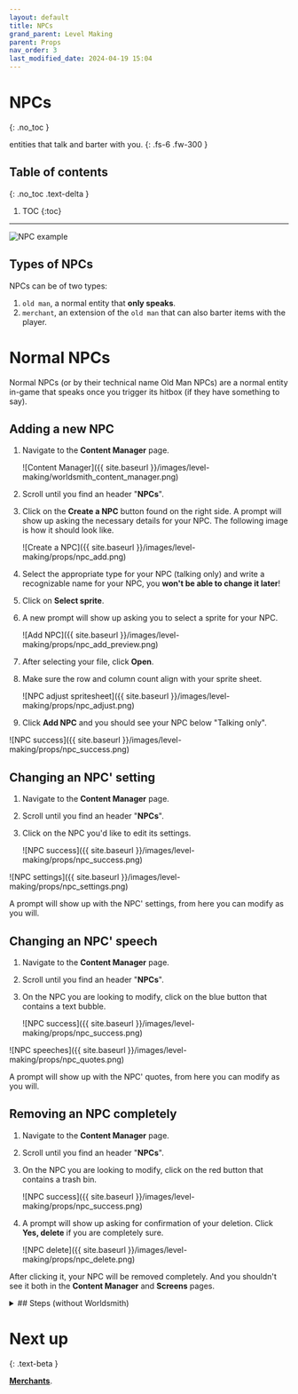 ```yaml
---
layout: default
title: NPCs
grand_parent: Level Making
parent: Props
nav_order: 3
last_modified_date: 2024-04-19 15:04
---
```


# NPCs
{: .no_toc }

entities that talk and barter with you.
{: .fs-6 .fw-300 }

## Table of contents
{: .no_toc .text-delta }

1. TOC
{:toc}

---

![NPC example]({{site.baseurl}}/images/level-making/props/npc_example.png)

<!-- > **NPCs are hardcoded** in the game, so they *can not be removed*; but they **can be modified and/or moved** to a screen you are not using (like 0, 169 or 255).
{: .warning } -->

## Types of NPCs

NPCs can be of two types:
1. `old man`, a normal entity that **only speaks**.
2. `merchant`, an extension of the `old man` that can also barter items with the player.

# Normal NPCs

Normal NPCs (or by their technical name Old Man NPCs) are a normal entity in-game that speaks once you trigger its hitbox (if they have something to say).

<!-- 
Here's a list of 27 normal NPC you can freely modify as you will:

|Name|Sprite sheet directory|Sprite sheet name|
|---|---|---|
|archaeologist|`props/textures/old_man`|`archaeologist`|
|fairy1|`props/textures/old_man`|`fairy1`|
|fairy2|`props/textures/old_man`|`fairy2`|
|fairy3|`props/textures/old_man`|`fairy3`|
|gnome|`props/textures/old_man`|`gnome`|
|hermit|`props/textures/old_man`|`hermit`|
|imp|`props/textures/old_man`|`imp`|
|old_man|`props/textures/old_man`|`old_man`|
|skeleton|`props/textures/old_man`|`skeleton`|
|stoneman1|`props/textures/old_man`|`stoneman1`|
|stoneman2|`props/textures/old_man`|`stoneman2`|
|stoneman3|`props/textures/old_man`|`stoneman3`|
|stoneman4|`props/textures/old_man`|`stoneman4`|
|stoneman5|`props/textures/old_man`|`stoneman5`|
|stoneman6|`props/textures/old_man`|`stoneman6`|
|trollking|`props/textures/old_man`|`trollking`|
|cat_outsider|`props/textures/old_man/owl_chars`|`cat_outsider`|
|cat1|`props/textures/old_man/owl_chars`|`cat1`|
|cat2|`props/textures/old_man/owl_chars`|`cat2`|
|cat3|`props/textures/old_man/owl_chars`|`cat3`|
|cat4|`props/textures/old_man/owl_chars`|`cat4`|
|cat5|`props/textures/old_man/owl_chars`|`cat5`|
|cat6|`props/textures/old_man/owl_chars`|`cat6`|
|cat7|`props/textures/old_man/owl_chars`|`cat7`|
|cat8|`props/textures/old_man/owl_chars`|`cat8`|
|owl_bogman|`props/textures/old_man/owl_chars`|`owl_bogman`|
|owl_boss_gargoyle|`props/textures/old_man/owl_chars`|`owl_boss_gargoyle`|
|owl_gargoyles|`props/textures/old_man/owl_chars`|`owl_gargoyles`| -->

## Adding a new NPC

1. Navigate to the **Content Manager** page.

   ![Content Manager]({{ site.baseurl }}/images/level-making/worldsmith_content_manager.png)

2. Scroll until you find an header "**NPCs**".
3. Click on the **Create a NPC** button found on the right side. A prompt will show up asking the necessary details for your NPC. The following image is how it should look like.

   ![Create a NPC]({{ site.baseurl }}/images/level-making/props/npc_add.png)

4. Select the appropriate type for your NPC (talking only) and write a recognizable name for your NPC, you **won't be able to change it later**!
5. Click on **Select sprite**.
7. A new prompt will show up asking you to select a sprite for your NPC.

   ![Add NPC]({{ site.baseurl }}/images/level-making/props/npc_add_preview.png)

8. After selecting your file, click **Open**.
9. Make sure the row and column count align with your sprite sheet.

   ![NPC adjust spritesheet]({{ site.baseurl }}/images/level-making/props/npc_adjust.png)

10. Click **Add NPC** and you should see your NPC below "Talking only".

   ![NPC success]({{ site.baseurl }}/images/level-making/props/npc_success.png)

## Changing an NPC' setting

1. Navigate to the **Content Manager** page.
2. Scroll until you find an header "**NPCs**".
3. Click on the NPC you'd like to edit its settings.

   ![NPC success]({{ site.baseurl }}/images/level-making/props/npc_success.png)

![NPC settings]({{ site.baseurl }}/images/level-making/props/npc_settings.png)

A prompt will show up with the NPC' settings, from here you can modify as you will.

## Changing an NPC' speech

1. Navigate to the **Content Manager** page.
2. Scroll until you find an header "**NPCs**".
3. On the NPC you are looking to modify, click on the blue button that contains a text bubble.

   ![NPC success]({{ site.baseurl }}/images/level-making/props/npc_success.png)

![NPC speeches]({{ site.baseurl }}/images/level-making/props/npc_quotes.png)

A prompt will show up with the NPC' quotes, from here you can modify as you will.

## Removing an NPC completely

1. Navigate to the **Content Manager** page.
2. Scroll until you find an header "**NPCs**".
3. On the NPC you are looking to modify, click on the red button that contains a trash bin.

   ![NPC success]({{ site.baseurl }}/images/level-making/props/npc_success.png)

4. A prompt will show up asking for confirmation of your deletion. Click **Yes, delete** if you are completely sure.

   ![NPC delete]({{ site.baseurl }}/images/level-making/props/npc_delete.png)

After clicking it, your NPC will be removed completely. And you shouldn't see it both in the **Content Manager** and **Screens** pages.

<details class="expander">
   <summary markdown="1">
## Steps (without Worldsmith)
   </summary>
   <div markdown="1">

## Retexturing a normal NPC
{: .no_toc }

To replace a spritesheet of an NPC:

1. Convert a new image into a packed XNB file.
2. Name it as the NPC you want to retexture.
3. Place the file in `props/textures/old_man` and replace the file.
4. If you modified the sprite sheet, you will need to modify the [sprite sheets](#sprite-sheet) and the [animation settings](#animation-settings) inside your NPC's configuration file.

While the textures for both needs to be inside `props/textures/old_man`, the quotes and settings of each NPC is stored based of their type:
- `old man`, is stored inside `props/textures/old_man/lines`
- `merchant`, is stored inside `props/textures/old_man/merchant`

## General settings
{: .no_toc }

An NPC contains the following settings:

- name of the NPC (leave as is),
- sprite sheet,
- position,
- home screen, 
- font,
- text layer,
- npc layer,
- random count

### Sprite sheet
{: .no_toc }

The sprite sheet (or sprite cells) is the combination of the rows and columns count.

#### Setting the sprite sheet
{: .no_toc }
{: .no_toc }

1. Search for the `sprite_cells` tag.
2. Modify the X value with the column count in your packed XNB file.
3. Modify the Y value with the row count in your packed XNB file.

### Position and home screen
{: .no_toc }

The following settings are related to the position of your NPC. The home screen will set the NPC to a specific screen, meanwhile the position will set the position inside the screen of your choice with X and Y coordinates.

#### Setting the position
{: .no_toc }

1. Search for the `position` tag.
2. Modify the X and Y values with the relative values of your choice.

#### Setting the home screen
{: .no_toc }

1. Search for the `home_screen` tag.
2. Modify its value to the screen of your choice.

### Other settings (optional)
{: .no_toc }

Other settings can be:

|tag name|what does it change|possible values|
|---|---|---|
|font|The font of the text|[OldManFont API]({{site.baseurl}}/api/props#oldmanfont){:target="_blank"}|
|text_layer|The layer of the text|[OldManRenderingLayer API]({{site.baseurl}}/api/props#OldManRenderingLayer){:target="_blank"}|
|npc_layer|The layer of the NPC|[PersonRenderingLayer API]({{site.baseurl}}/api/props#PersonRenderingLayer){:target="_blank"}|
|random_count|Randomizes the order of the frames|a integer number between 0 and total number of frames in the sprite sheet|

#### Setting one of the settings above
{: .no_toc }

1. Check if the tag you are looking exists.
2. If the tag doesnt exist, create it like this example below:
   ```xml
    <text_layer>VALUE_HERE</text_layer>
   ```
3. Replace `VALUE_HERE` with the possible values following the table above.

## Speech bubble and trigger box, talk-related settings
{: .no_toc }

All settings that will about triggering the NPC, its talk speed, talk delay and speech bubble size.

### Speech bubble format
{: .no_toc }

The bubble format can help you format text the way you want it; by aligning it differently, setting the anchor for your text and deciding the maximum width of the NPC's speech.

#### Setting the speech bubble format
{: .no_toc }

1. Search for the `bubble_format` tag.
2. Replace the `direction` value with either **Left** or **Right**, depending where you want the text to align.
2. Replace the `X` and `Y` values with their [respective values]({{site.baseurl}}/api/props#speechbubbleformat){: target="_blank"}.
3. Replace the `width` value with your speech maximum width.

### Trigger box
{: .no_toc }

The `trigger_box` tag is needed to trigger the NPC to speak.

#### Setting the trigger box
{: .no_toc }

1. Search for the `trigger_box` tag.
2. Modify the `X` and `Y` **values** with relative values of your screen.
    > You can easily see the values in the build mode by changing it from Absolute to Relative from the Pause Menu. Also thanks to the "Hitbox first" toggle in the build mode, you can easily see where the hitbox is, and fix it with ease.
    {: .highlight }
3. Modify the `Width` and `Height` **values** with the size wanted.

> By default, your item will start from the X and Y values given and expand right and down. If you want your item to be centered, change both `hitbox_center`'s X and Y to `0.5`, or if you want it to start from the right, change it to `0`. If this sounds confusing, test it in-game!
{: .note }

### Talk delay and talking speed
{: .no_toc }

You can also change:
- **the talk delay**, which is the delay from when you enter the NPC's hitbox and when the NPC start talking;
- **the talking speed**, which is the speed of which every letter spawns on-screen

#### Setting the talk delay
{: .no_toc }

1. Search for the `talk_delay` tag.
2. Modify the `talk_delay` to whatever value you want.
   > The value equals in seconds.

#### Setting the talking speed
{: .no_toc }

1. Search for the `talking_speed` tag.
2. Modify the `talking_speed` to whatever value you want.
   > Higher is faster.

## Animation settings
{: .no_toc }

With the following settings you can set the main two animation cycles: talking and busy (time-out/pause) animations. In order to set this, it is recommended that you have your sprite image opened on the side so you can check while adding them.

### Talk animation
{: .no_toc }

#### Setting the talk frames
{: .no_toc }

To add new talk frames:

1. Search for the `talk_animation` tag.
2. Remove the all existing `AnimationFrame`.
1. Copy the following snippet:
   ```xml
    <AnimationFrame>
      <sprite_index>YOUR_SPRITE_INDEX</sprite_index>
      <duration>YOUR_SPRITE_DURATION</duration>
    </AnimationFrame>
   ```
2. If it's the first frame, paste it one line below the opening tag on `frames` otherwise add it after the ending tag of the previous `AnimationFrame`.
3. Replace `YOUR_SPRITE_INDEX` with the [index of the frame]({{site.baseurl}}/level-making/props#animation-index){:target="_blank"}.
4. Replace `YOUR_SPRITE_DURATION` with the duration (in seconds) of the frame. 
5. Repeat step 3 for each talking frames.

> The talk frame will be looped from the first to the last `AnimationFrame`.
{: .disclaimer }

To remove a talk frame:

1. Find the [index of the frame]({{site.baseurl}}/level-making/props#animation-index){:target="_blank"} you don't want to be part of the animation.
2. Search for the `talk_animation` tag.
3. Remove the whole `AnimationFrame` that contains the `sprite_index` that equals to your frame index.

### Busy animation
{: .no_toc }

#### Setting the busy frames
{: .no_toc }

The process is the same as the [talk animation](#talk-animation) but you need to search for the `busy_animation` instead.

## Speeches
{: .no_toc }

The speeches are the text that will show on screen (what will the NPC say).

There are 6 different types of speeches which can be used and their use can vary:

|Type|Usage|Will they get repeated?|
|---|---|---|
|Intro quote|Used to introduce the NPC to the player, it is the first thing an NPC will say if it has any and if there isn't any flag quotes|No.|
|Flag quotes|Used to determine if the player has beaten an existing map (such as Main Babe, NB+ or GotB), it will not be looped.|No.|
|Looping quotes|Generic quotes and speeches.|Yes.|
|Screen quotes|Unlocks new quotes by reaching a specific screen.|Yes.|
|Item quotes|Unlocks new quotes if the user is wearing an item.|Yes.|
|Fall quotes|Unlocks new quotes by reaching a range of falls.|Yes.|

Make sure you understand the difference between quotes and strings before you start. Strings are usually made of a phrase or portions or a phrase (depending on the size of the speech bubble); a group of strings will play one string after another without big pauses. A quote is a group of strings that the NPC will read through before being quiet for some seconds.

### Intro quote
{: .no_toc }

#### Setting an intro quote
{: .no_toc }

1. Search for the `intro_quote` tag.
   > If you are missing `intro_quote` paste the following snippet below `talking_speed`.
      ```xml
        <intro_quote>
          <lines>
            <string>My first speech!</string>
            <string>What what? Did I say that?</string>
          </lines>
        </intro_quote>
      ```
    {: .disclaimer }

2. Get rid of all the `string` tags that could be present.
3. Copy the following snippet:
   ```xml
    <string>YOUR_STRING_HERE</string>
   ```
4. Replace `YOUR_STRING_HERE` with your intro string.
   > You can add as many string as you want, just copy the snippet in a line after your closing `string` tag and replace `YOUR_STRING_HERE` with your second, third... string.
   {: .highlight }

### Flag quotes
{: .no_toc }

#### Setting flag quotes
{: .no_toc }

1. Search for the `flag_quotes` tag.
   > If you are missing `flag_quotes` paste the following snippet below `talking_speed`.
      ```xml
        <flag_quotes>
          <OldManFlagQuote>
            <flag>CompletedNormalGame</flag>
            <quotes>
              <lines>
                <string>So tell me...</string>
                <string>is the Babe any good?</string>
              </lines>
            </quotes>
          </OldManFlagQuote>
        </flag_quotes>
      ```
    {: .disclaimer }

2. Replace the `flag` value with a [possible flag value]({{site.baseurl}}/api/props#StoryEventFlags){: target="_blank"}.
3. Get rid of all the `string` tags that could be present.
4. Copy the following snippet:
   ```xml
    <string>YOUR_STRING_HERE</string>
   ```
5. Replace `YOUR_STRING_HERE` with your flag string.
   > You can add as many strings as you want, just copy the snippet in a line after your closing `string` tag and replace `YOUR_STRING_HERE` with your second, third... string.
   > 
   > You can even add as many group of strings as you want by copying the `lines` tag and pasting it below the closing tag of the previous `lines`.
   {: .highlight }

> You can even add more flags!
> 
> By copying the existing entire `OldManFlagQuote` (or copying it from above) and pasting it right after the closing tag (in a new line) of the `OldManFlagQuote` you've just done, you can add another flag and a bunch of new speeches!
{: .note-title }

### Looping quotes
{: .no_toc }

#### Setting looping quotes
{: .no_toc }

1. Search for the `looping_lines` tag.
   > If you are missing `looping_lines` paste the following snippet below `talking_speed`.
      ```xml
        <looping_lines>
          <OldManQuote>
            <lines>
              <string>This is looped.</string>
              <string>Did I say that already?</string>
            </lines>
          </OldManQuote>
        </looping_lines>
      ```
    {: .disclaimer }

2. Get rid of all the `string` tags that could be present.
3. Copy the following snippet:
   ```xml
    <string>YOUR_STRING_HERE</string>
   ```
4. Replace `YOUR_STRING_HERE` with your flag string.
   > You can add as many strings as you want, just copy the snippet in a line after your closing `string` tag and replace `YOUR_STRING_HERE` with your second, third... string.
   > 
   > You can even add as many quotes as you want by copying the `OldManQuote` tag and pasting it below the closing tag of the previous `OldManQuote`.
   {: .highlight }

### Screen quotes
{: .no_toc }

#### Setting screen quotes
{: .no_toc }

1. Search for the `screens` tag.
   > If you are missing `screens` paste the following snippet below `talking_speed`.
      ```xml
        <screens>
          <OldManScreen>
            <screen>YOUR_SCREEN_NUMBER</screen>
            <quotes>
              <OldManQuote>
                <lines>
                  <string>Finally you got there!</string>
                  <string>It took you some time, huh...</string>
                </lines>
              </OldManQuote>
            </quotes>
          </OldManScreen>
        </screens>
      ```
    {: .disclaimer }

2. Replace `YOUR_SCREEN_NUMBER` with the screen number where you want the quote(s) to unlock.
3. Get rid of all the `string` tags that could be present.
4. Copy the following snippet:
   ```xml
    <string>YOUR_STRING_HERE</string>
   ```
5. Replace `YOUR_STRING_HERE` with your string.
   > You can add as many strings as you want, just copy the snippet in a line after your closing `string` tag and replace `YOUR_STRING_HERE` with your second, third... string.
   > 
   > You can even add as many group of strings as you want by copying the `OldManQuote` tag and pasting it below the closing tag of the previous `OldManQuote`.
   {: .highlight }

> You can even add more screen checks!
> 
> By copying the existing entire `OldManScreen` (or copying it from above) and pasting it right after the closing tag (in a new line) of the `OldManScreen` you've just done, you can add another screen check and a bunch of new speeches!
{: .note-title }

### Item quotes
{: .no_toc }

#### Setting item quotes
{: .no_toc }

1. Search for the `items` tag.
   > If you are missing `items` paste the following snippet below `talking_speed`.
      ```xml
        <items>
          <OldManItem>
            <item>YOUR_ITEM_TRIGGER</item>
            <quotes>
              <OldManQuote>
                <lines>
                  <string>What have you got there?</string>
                  <string>Can I also have those shiny boots?</string>
                </lines>
              </OldManQuote>
            </quotes>
          </OldManItem>
        </items>
      ```
    {: .disclaimer }

2. Replace `YOUR_ITEM_TRIGGER` with the [wearable item]({{site.baseurl}}/api/items){:target="_blank"} you want the quote(s) to unlock with.
3. Get rid of all the `string` tags that could be present.
4. Copy the following snippet:
   ```xml
    <string>YOUR_STRING_HERE</string>
   ```
5. Replace `YOUR_STRING_HERE` with your string.
   > You can add as many strings as you want, just copy the snippet in a line after your closing `string` tag and replace `YOUR_STRING_HERE` with your second, third... string.
   > 
   > You can even add as many group of strings as you want by copying the `OldManQuote` tag and pasting it below the closing tag of the previous `OldManQuote`.
   {: .highlight }

> You can even add more screen checks!
> 
> By copying the existing entire `OldManItem` (or copying it from above) and pasting it right after the closing tag (in a new line) of the `OldManItem` you've just done, you can add another item check and a bunch of new speeches!
{: .note-title }

### Fall quotes
{: .no_toc }

#### Setting fall quotes
{: .no_toc }

1. Search for the `falls` tag.
   > If you are missing `falls` paste the following snippet below `talking_speed`.
      ```xml
        <falls>
          <OldManItem>
            <fallStart>YOUR_FALL_NUMBER_START</fallStart>
            <fallEnd>YOUR_FALL_NUMBER_END</fallEnd>
            <quotes>
              <OldManQuote>
                <lines>
                  <string>Oh hey you again! Haha!</string>
                  <string>I've seen you fall here at least five times already!</string>
                </lines>
              </OldManQuote>
            </quotes>
          </OldManItem>
        </falls>
      ```
    {: .disclaimer }

2. Replace `YOUR_FALL_NUMBER_START` with the starting number of falls you want the quote(s) to unlock with.
3. Replace `YOUR_FALL_NUMBER_END` with the ending number of falls you want the quote(s) to unlock with.
4. Get rid of all the `string` tags that could be present.
5. Copy the following snippet:
   ```xml
    <string>YOUR_STRING_HERE</string>
   ```
6. Replace `YOUR_STRING_HERE` with your string.
   > You can add as many strings as you want, just copy the snippet in a line after your closing `string` tag and replace `YOUR_STRING_HERE` with your second, third... string.
   > 
   > You can even add as many group of strings as you want by copying the `OldManQuote` tag and pasting it below the closing tag of the previous `OldManQuote`.
   {: .highlight }

> You can even add more screen checks!
> 
> By copying the existing entire `OldManFall` (or copying it from above) and pasting it right after the closing tag (in a new line) of the `OldManFall` you've just done, you can add another fall check and a bunch of new speeches!
{: .note-title }

</div>
</details>

# Next up
{: .text-beta }

[**Merchants**]({{site.baseurl}}/level-making/props/merchants).